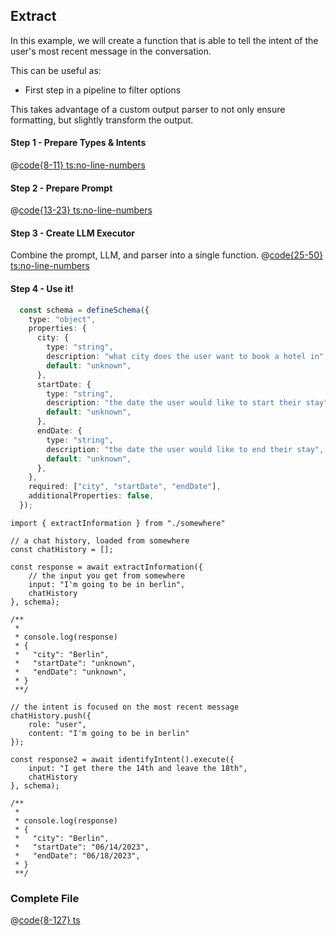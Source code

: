 ## Extract 

In this example, we will create a function that is able to tell the intent of the user's most recent message in the conversation.

This can be useful as:
- First step in a pipeline to filter options

This takes advantage of a custom output parser to not only ensure formatting, but slightly transform the output.

#### Step 1 - Prepare Types & Intents
@[code{8-11} ts:no-line-numbers](../../../examples/extractBot.ts)

#### Step 2 - Prepare Prompt
@[code{13-23} ts:no-line-numbers](../../../examples/extractBot.ts)

#### Step 3 - Create LLM Executor
Combine the prompt, LLM, and parser into a single function.
@[code{25-50} ts:no-line-numbers](../../../examples/extractBot.ts)


#### Step 4 - Use it!

```typescript
  const schema = defineSchema({
    type: "object",
    properties: {
      city: {
        type: "string",
        description: "what city does the user want to book a hotel in",
        default: "unknown",
      },
      startDate: {
        type: "string",
        description: "the date the user would like to start their stay",
        default: "unknown",
      },
      endDate: {
        type: "string",
        description: "the date the user would like to end their stay",
        default: "unknown",
      },
    },
    required: ["city", "startDate", "endDate"],
    additionalProperties: false,
  });
```


```typescript:no-line-numbers
import { extractInformation } from "./somewhere"

// a chat history, loaded from somewhere
const chatHistory = [];

const response = await extractInformation({
    // the input you get from somewhere
    input: "I'm going to be in berlin",
    chatHistory
}, schema);

/**
 * 
 * console.log(response)
 * {
 *   "city": "Berlin",
 *   "startDate": "unknown",
 *   "endDate": "unknown",
 * }
 **/

// the intent is focused on the most recent message
chatHistory.push({ 
    role: "user",
    content: "I'm going to be in berlin"
});

const response2 = await identifyIntent().execute({
    input: "I get there the 14th and leave the 18th",
    chatHistory
}, schema);

/**
 * 
 * console.log(response)
 * {
 *   "city": "Berlin",
 *   "startDate": "06/14/2023",
 *   "endDate": "06/18/2023",
 * }
 **/
```

### Complete File
@[code{8-127} ts](../../../examples/extractBot.ts)
